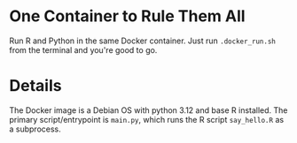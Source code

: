 # One Container to Rule Them All

Run R and Python in the same Docker container. Just run `.docker_run.sh` from the terminal and you're good to go.

# Details

The Docker image is a Debian OS with python 3.12 and base R installed. The primary script/entrypoint is `main.py`, which runs the R script `say_hello.R` as a subprocess.
